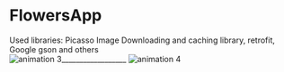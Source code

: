 # FlowersApp
Used libraries: Picasso Image Downloading and caching library, retrofit, Google gson and others
<br>![animation 3](https://user-images.githubusercontent.com/20156577/31055971-a944f3ce-a6d3-11e7-8d8a-6af4c498e05b.gif)__________________
![animation 4](https://user-images.githubusercontent.com/20156577/31055984-d53eb0b4-a6d3-11e7-9598-97fbd89295d5.gif)



